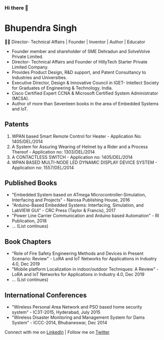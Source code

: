 ### Hi there 👋

<!--
**itsbhupendrasingh/itsbhupendrasingh** is a ✨ _special_ ✨ repository because its `README.md` (this file) appears on your GitHub profile.

Here are some ideas to get you started:

- 🔭 I’m currently working on ...
- 🌱 I’m currently learning ...
- 👯 I’m looking to collaborate ...
- 🤔 I’m looking for help with ...
- 💬 Ask me about ...
- 📫 How to reach me: ...
- 😄 Pronouns: ...
- ⚡ Fun fact: ...
-->


# Bhupendra Singh

👨‍💻 Director- Technical Affairs | Founder | Inventor | Author | Educator

- Founder member and shareholder of SME Dehradun and SolveVolve Private Limited.
- Director- Technical Affairs and Founder of HillyTech Starter Private Limited Company.
- Provides Product Design, R&D support, and Patent Consultancy to Industries and Universities.
- Executive Director, Design & Innovative Council in IGET- Intellect Society for Graduates of Engineering & Technology, India.
- Cisco Certified Expert CCNA & Microsoft Certified System Administrator (MCSA).
- Author of more than Seventeen books in the area of Embedded Systems and IoT.

## Patents

1. WPAN based Smart Remote Control for Heater - Application No: 1405/DEL/2014
2. A System for Assuring Wearing of Helmet by a Rider and a Process Thereof - Application no: 1303/DEL/2014
3. A CONTACTLESS SWITCH - Application no: 1405/DEL/2014
4. WPAN BASED MULTI-NODE LED DYNAMIC DISPLAY DEVICE SYSTEM - Application no: 1557/DEL/2014

## Published Books

- "Embedded System based on ATmega Microcontroller-Simulation, Interfacing and Projects" - Narosa Publishing House, 2016
- "Arduino-Based Embedded Systems: Interfacing, Simulation, and LabVIEW GUI" - CRC Press (Taylor & Francis), 2017
- "Power Line Carrier Communication and Arduino based Automation" - RI Publication, 2018
- ... (List continues)

## Book Chapters

- "Role of Fire Safety Engineering Methods and Devices in Present Scenario: Review" - LoRA and IoT Networks for Applications in Industry 4.0, Dec 2019
- "Mobile platform Localization in indoor/outdoor Techniques: A Review" - LoRA and IoT Networks for Applications in Industry 4.0, Dec 2019
- ... (List continues)

## International Conferences

- "Wireless Personal Area Network and PSO based home security system" - IC3T-2015, Hyderabad, July 2015
- "Wireless Disaster Monitoring and Management System for Dams System" - ICCC-2014, Bhubaneswar, Dec 2014

Connect with me on [LinkedIn](https://www.linkedin.com/in/mrbhupendra/) | Follow me on [Twitter](https://twitter.com/itsbhupendra) 
